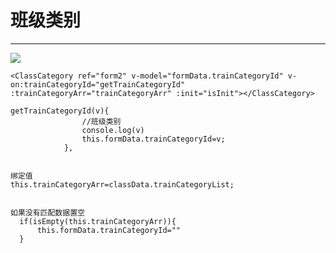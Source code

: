 # 班级类别
---
![](https://user-gold-cdn.xitu.io/2019/3/19/16993d867e5a6cc2?w=558&h=76&f=png&s=5522)

```
<ClassCategory ref="form2" v-model="formData.trainCategoryId" v-on:trainCategoryId="getTrainCategoryId" :trainCategoryArr="trainCategoryArr" :init="isInit"></ClassCategory>

getTrainCategoryId(v){
                //班级类别
                console.log(v)
                this.formData.trainCategoryId=v;
            },


绑定值
this.trainCategoryArr=classData.trainCategoryList;


如果没有匹配数据置空
  if(isEmpty(this.trainCategoryArr)){
      this.formData.trainCategoryId=""
  }


```
